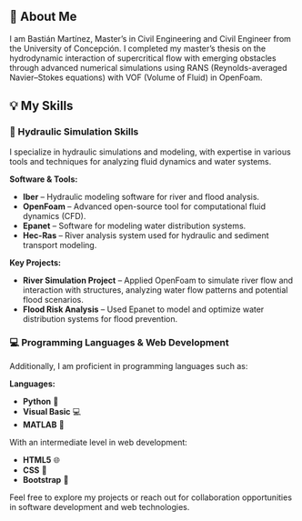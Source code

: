 ## 👋 About Me
I am Bastián Martínez, Master’s in Civil Engineering and Civil Engineer from the University of Concepción. I completed my master’s thesis on the hydrodynamic interaction of supercritical flow with emerging obstacles through advanced numerical simulations using RANS (Reynolds-averaged Navier–Stokes equations) with VOF (Volume of Fluid) in OpenFoam.

## 💡 My Skills

### 🌊 Hydraulic Simulation Skills
I specialize in hydraulic simulations and modeling, with expertise in various tools and techniques for analyzing fluid dynamics and water systems.

**Software & Tools:**  
- **Iber** – Hydraulic modeling software for river and flood analysis.  
- **OpenFoam** – Advanced open-source tool for computational fluid dynamics (CFD).  
- **Epanet** – Software for modeling water distribution systems.  
- **Hec-Ras** – River analysis system used for hydraulic and sediment transport modeling.  

**Key Projects:**  
- **River Simulation Project** – Applied OpenFoam to simulate river flow and interaction with structures, analyzing water flow patterns and potential flood scenarios.  
- **Flood Risk Analysis** – Used Epanet to model and optimize water distribution systems for flood prevention.

### 💻 Programming Languages & Web Development
Additionally, I am proficient in programming languages such as:

**Languages:**  
- **Python** 🐍  
- **Visual Basic** 💻  
- **MATLAB** 🔢  

With an intermediate level in web development:  
- **HTML5** 🌐  
- **CSS** 🎨  
- **Bootstrap** 🚀  

Feel free to explore my projects or reach out for collaboration opportunities in software development and web technologies.



<!---
BastianMartinez01/BastianMartinez01 is a ✨ special ✨ repository because its `README.md` (this file) appears on your GitHub profile.
You can click the Preview link to take a look at your changes.
--->
